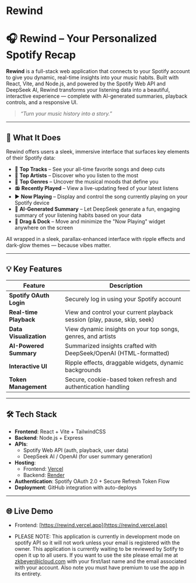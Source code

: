 # Rewind
# 🎧 Rewind – Your Personalized Spotify Recap

**Rewind** is a full-stack web application that connects to your Spotify account to give you dynamic, real-time insights into your music habits. Built with React, Vite, and Node.js, and powered by the Spotify Web API and DeepSeek AI, Rewind transforms your listening data into a beautiful, interactive experience — complete with AI-generated summaries, playback controls, and a responsive UI.

> _“Turn your music history into a story.”_

---

## 🧠 What It Does

Rewind offers users a sleek, immersive interface that surfaces key elements of their Spotify data:

- 🎵 **Top Tracks** – See your all-time favorite songs and deep cuts
- 🎤 **Top Artists** – Discover who you listen to the most
- 🧬 **Top Genres** – Uncover the musical moods that define you
- 📻 **Recently Played** – View a live-updating feed of your latest listens
- ▶️ **Now Playing** – Display and control the song currently playing on your Spotify device
- 🤖 **AI-Generated Summary** – Let DeepSeek generate a fun, engaging summary of your listening habits based on your data
- 🧱 **Drag & Dock** – Move and minimize the "Now Playing" widget anywhere on the screen

All wrapped in a sleek, parallax-enhanced interface with ripple effects and dark-glow themes — because vibes matter.

---

## 💡 Key Features

| Feature                    | Description                                                                 |
|----------------------------|-----------------------------------------------------------------------------|
| **Spotify OAuth Login**    | Securely log in using your Spotify account                                 |
| **Real-time Playback**     | View and control your current playback session (play, pause, skip, seek)   |
| **Data Visualization**     | View dynamic insights on your top songs, genres, and artists               |
| **AI-Powered Summary**     | Summarized insights crafted with DeepSeek/OpenAI (HTML-formatted)          |
| **Interactive UI**         | Ripple effects, draggable widgets, dynamic backgrounds                     |
| **Token Management**       | Secure, cookie-based token refresh and authentication handling             |

---

## 🛠 Tech Stack

- **Frontend**: React + Vite + TailwindCSS
- **Backend**: Node.js + Express
- **APIs**:
  - Spotify Web API (auth, playback, user data)
  - DeepSeek AI / OpenAI (for user summary generation)
- **Hosting**:
  - Frontend: [Vercel](https://vercel.com)
  - Backend: [Render](https://render.com)
- **Authentication**: Spotify OAuth 2.0 + Secure Refresh Token Flow
- **Deployment**: GitHub integration with auto-deploys
  
---

## 🌐 Live Demo

- Frontend: [https://rewind.vercel.app](https://rewind.vercel.app)

- PLEASE NOTE:
  This application is currently in development mode on spotify API so it will not work unless your email is registered with the owner.
  This application is currently waiting to be reviewed by Sotify to open it up to all users.
  If you want to use the site please email me at zkbeyer@icloud.com with your first/last name and the email associated with your account.
  Also note you must have premium to use the app in its entirety.

